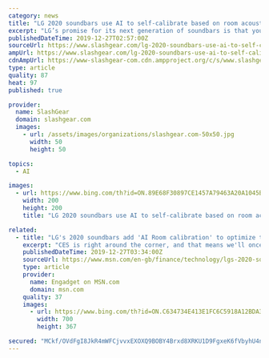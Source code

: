 ```yaml
---
category: news
title: "LG 2020 soundbars use AI to self-calibrate based on room acoustics"
excerpt: "LG’s promise for its next generation of soundbars is that you won’t have to do that yourself takes to its new AI Room Calibration that lets these smart speakers do the work for you. Each room is different and so is each listener. There is no one ..."
publishedDateTime: 2019-12-27T02:57:00Z
sourceUrl: https://www.slashgear.com/lg-2020-soundbars-use-ai-to-self-calibrate-based-on-room-acoustics-26604517/
ampUrl: https://www.slashgear.com/lg-2020-soundbars-use-ai-to-self-calibrate-based-on-room-acoustics-26604517/amp/
cdnAmpUrl: https://www-slashgear-com.cdn.ampproject.org/c/s/www.slashgear.com/lg-2020-soundbars-use-ai-to-self-calibrate-based-on-room-acoustics-26604517/amp/
type: article
quality: 87
heat: 97
published: true

provider:
  name: SlashGear
  domain: slashgear.com
  images:
    - url: /assets/images/organizations/slashgear.com-50x50.jpg
      width: 50
      height: 50

topics:
  - AI

images:
  - url: https://www.bing.com/th?id=ON.89E68F30897CE1457A79463A20A1045B
    width: 200
    height: 200
    title: "LG 2020 soundbars use AI to self-calibrate based on room acoustics"

related:
  - title: "LG's 2020 soundbars add 'AI Room calibration' to optimize their audio"
    excerpt: "CES is right around the corner, and that means we'll once again meet a slew of new home theater equipment. LG is unveiling its 2020 soundbar lineup right now, and a new headline feature for this year is \"AI Room Calibration.\" Exactly what separates this tech from non-AI automatic calibration we've seen is unclear, but LG is openly committed to ..."
    publishedDateTime: 2019-12-27T03:34:00Z
    sourceUrl: https://www.msn.com/en-gb/finance/technology/lgs-2020-soundbars-add-ai-room-calibration-to-optimize-their-audio/ar-BBYnrLL
    type: article
    provider:
      name: Engadget on MSN.com
      domain: msn.com
    quality: 37
    images:
      - url: https://www.bing.com/th?id=ON.C634734E413E1FC6C5918A12BDA3CDD2
        width: 700
        height: 367

secured: "MCkf/OVdFgI8JkR4mWFCjvvxEXOXQ9BOBY4Brxd8XRKU1D9FgxeK6fVbyhU4nTSaB3o5crb4IK503QRFLXh/MlieY2Szz9qYtOt82Mv8i2rr6OL/DkfrptSh4HYl9jWfG4BO9BrVlfXQ42/IGAllItHsBGNipcAndwIMzOXfLVKamCPAT5i/1ScsRdA9bwA/XgnfLXnleXjgZmU2oIJKhasJp+WaNpuOb0Aokql0CnzoZiy3lzAfPbTRdXZtsbosOGCLwstBKXBKm9//VRWUKg==;/KxVfh9NjwQhU40oaOUJfw=="
---
```


